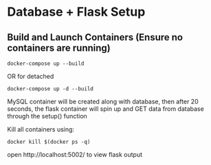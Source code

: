 # Database + Flask Setup 

## Build and Launch Containers (Ensure no containers are running)

```
docker-compose up --build
```
OR for detached
```
docker-compose up -d --build
```
MySQL container will be created along with database, then after 20 seconds, the flask container will spin up and GET data from database through the setup() function

Kill all containers using:

```
docker kill $(docker ps -q)
```

open http://localhost:5002/ to view flask output

